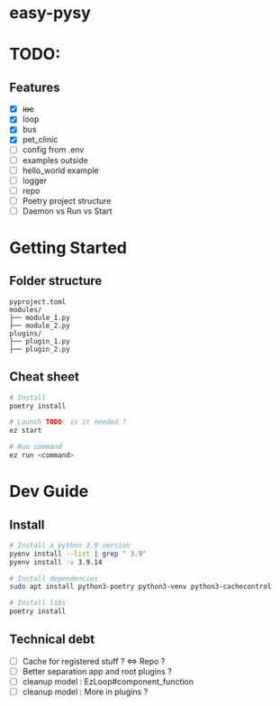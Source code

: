 easy-pysy
==

# TODO:
## Features
- [x] ~~ioc~~
- [x] loop
- [x] bus
- [x] pet_clinic
- [ ] config from .env
- [ ] examples outside
- [ ] hello_world example
- [ ] logger
- [ ] repo
- [ ] Poetry project structure
- [ ] Daemon vs Run vs Start

# Getting Started
## Folder structure
```tree
pyproject.toml
modules/
├── module_1.py
├── module_2.py
plugins/
├── plugin_1.py
├── plugin_2.py
```

## Cheat sheet
```bash
# Install 
poetry install

# Launch TODO: is it needed ?
ez start

# Run command
ez run <command>
```

# Dev Guide
## Install

```bash
# Install a python 3.9 version
pyenv install --list | grep " 3.9"
pyenv install -v 3.9.14

# Install dependencies
sudo apt install python3-poetry python3-venv python3-cachecontrol

# Install libs
poetry install

```


## Technical debt
- [ ] Cache for registered stuff ? <=> Repo ?
- [ ] Better separation app and root plugins ?
- [ ] cleanup model : EzLoop#component_function
- [ ] cleanup model : More in plugins ?